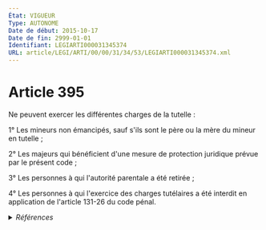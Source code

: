 ```yaml
---
État: VIGUEUR
Type: AUTONOME
Date de début: 2015-10-17
Date de fin: 2999-01-01
Identifiant: LEGIARTI000031345374
URL: article/LEGI/ARTI/00/00/31/34/53/LEGIARTI000031345374.xml
---
```


<h1>Article 395</h1>

Ne peuvent exercer les différentes charges de la tutelle :<br />

1° Les mineurs non émancipés, sauf s'ils sont le père ou la mère du mineur en
tutelle ;<br />

2° Les majeurs qui bénéficient d'une mesure de protection juridique prévue par
le présent code ;<br />

3° Les personnes à qui l'autorité parentale a été retirée ;<br />

4° Les personnes à qui l'exercice des charges tutélaires a été interdit en
application de l'article 131-26 du code pénal.


<details>
  <summary><em>Références</em></summary>

  <h2>Articles faisant référence à l'article</h2>
  
  <ul>
    <li>
      <a href="https://legal.tricoteuses.fr//redirection/LEGIARTI000006417290?vers=git&vers=legifrance">Code pénal - article 131-26 AUTONOME VIGUEUR, en vigueur depuis le 1994-03-01</a> CITATION cible
    </li>
    <li>
      <a href="https://legal.tricoteuses.fr//redirection/LEGIARTI000031322336?vers=git&vers=legifrance">Ordonnance n° 2015-1288 du 15 octobre 2015 portant simplification et modernisation du droit de la famille - article 4 ENTIEREMENT_MODIF</a> DEPLACE source
    </li>
    <li>
      <a href="https://legal.tricoteuses.fr//redirection/LEGIARTI000031345303?vers=git&vers=legifrance">Code civil - article 384 AUTONOME VIGUEUR, en vigueur depuis le 2016-01-01</a> CITATION source
    </li>
  </ul>
  
  <h2>Références faites par l'article</h2>
  
  <ul>
    <li>
      2015-10-15 DEPLACE cible <a href="https://legal.tricoteuses.fr//redirection/LEGIARTI000031322336?vers=git&vers=legifrance">Ordonnance n° 2015-1288 du 15 octobre 2015 portant simplification et modernisation du droit de la famille - article 4 ENTIEREMENT_MODIF</a>
    </li>
    <li>
      2999-01-01 CITATION source <a href="https://legal.tricoteuses.fr//redirection/LEGIARTI000006417290?vers=git&vers=legifrance">Code pénal - article 131-26 AUTONOME VIGUEUR, en vigueur depuis le 1994-03-01</a>
    </li>
    <li>
      2999-01-01 CITATION cible <a href="https://legal.tricoteuses.fr//redirection/LEGIARTI000006518766?vers=git&vers=legifrance">Code de l'organisation judiciaire - article L322-2 AUTONOME ABROGE, en vigueur du 2002-09-10 au 2006-06-09</a>
    </li>
    <li>
      2999-01-01 CITATION cible <a href="https://legal.tricoteuses.fr//redirection/LEGIARTI000031345303?vers=git&vers=legifrance">Code civil - article 384 AUTONOME VIGUEUR, en vigueur depuis le 2016-01-01</a>
    </li>
    <li>
      2999-01-01 CITATION cible <a href="https://legal.tricoteuses.fr//redirection/LEGIARTI000019288933?vers=git&vers=legifrance">Code civil - article 445 AUTONOME VIGUEUR, en vigueur depuis le 2009-02-01</a>
    </li>
    <li>
      2999-01-01 CITATION cible <a href="https://legal.tricoteuses.fr//redirection/LEGIARTI000006427862?vers=git&vers=legifrance">Code civil - article 480 AUTONOME MODIFIE, en vigueur du 2009-01-01 au 2011-05-19</a>
    </li>
    <li>
      CODIFICATION source Loi 1803-03-14
    </li>
    <li>
      2999-01-01 CITATION cible <a href="https://legal.tricoteuses.fr//redirection/LEGIARTI000006412259?vers=git&vers=legifrance">Code de procédure civile - article 1230 AUTONOME MODIFIE, en vigueur du 2006-03-01 au 2009-01-01</a>
    </li>
  </ul>
</details>
